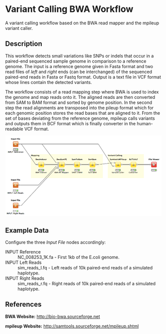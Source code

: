 Variant Calling BWA Workflow
============================

A variant calling workflow based on the BWA read mapper and the mpileup variant caller.

Description
-----------

This workflow detects small variations like SNPs or indels that occur in a paired-end sequenced sample genome in comparison to a reference genome. The input is a reference genome given in Fasta format and two read files of *left* and *right* ends (can be interchanged) of the sequenced paired-end reads in Fasta or Fastq format. Output is a text file in VCF format whose lines contain the detected variants.

The workflow consists of a read mapping step where BWA is used to index the genome and map reads onto it. The aligned reads are then converted from SAM to BAM format and sorted by genome position. In the second step the read alignments are transposed into the pileup format which for each genomic position stores the read bases that are aligned to it. From the set of bases deviating from the reference genome, mpileup calls variants and outputs them in BCF format which is finally converter in the human-readable VCF format.

![alt tag](variant_calling_bwa_screenshot.png)


Example Data
------------

Configure the three *Input File* nodes accordingly:

<dl>
  <dt>INPUT Reference</dt>
  <dd>NC_008253_1K.fa - First 1kb of the E.coli genome.</dd>

  <dt>INPUT Left Reads</dt>
  <dd>sim_reads_l.fq - Left reads of 10k paired-end reads of a simulated haplotype.</dd>
  
  <dt>INPUT Right Reads</dt>
  <dd>sim_reads_r.fq - Right reads of 10k paired-end reads of a simulated haplotype.</dd>
</dl>  


References
----------

**BWA Website:**
  http://bio-bwa.sourceforge.net

**mpileup Website:**
  http://samtools.sourceforge.net/mpileup.shtml


